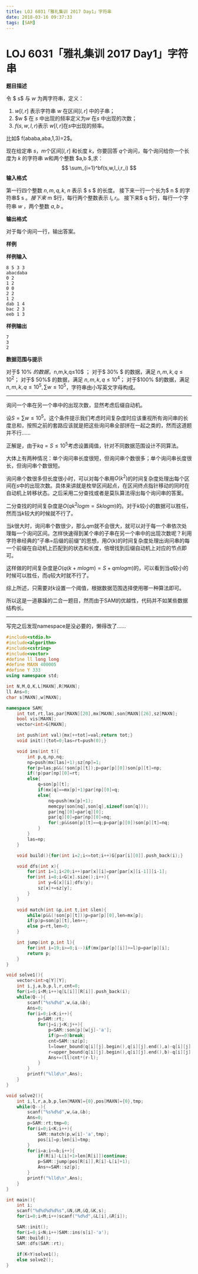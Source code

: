 ```yaml
---
title: LOJ 6031「雅礼集训 2017 Day1」字符串
date: 2018-03-16 09:37:33
tags: [SAM]
---
```


 # LOJ 6031「雅礼集训 2017 Day1」字符串



**题目描述**

令 $ s$ 与 $w$ 为两字符串，定义：

1. $w[l,r]$ 表示字符串 $w$ 在区间$[l,r]$ 中的子串；
2. $w $ 在 $s$ 中出现的频率定义为$w$ 在$s$ 中出现的次数；
3. $f(s,w,l,r)$表示 $w[l,r]$在$s$中出现的频率。

比如$ f(ababa,aba,1,3)=2$。

现在给定串 $s$，$m$个区间$[l,r]$ 和长度 $k$，你要回答 $q$个询问，每个询问给你一个长度为 $k$ 的字符串 $w$和两个整数 $a,b $,求：
$$
\sum_{i=1}^bf(s,w,l_i,r_i)
$$
**输入格式**

第一行四个整数 $n,m,q,k$, $n$ 表示 $ s $ 的长度。
接下来一行一个长为$ n $ 的字符串$ s $。
接下来$ m $行，每行两个整数表示 $l_i, r_i$。
接下来$ q $行，每行一个字符串 $w$ ，两个整数 $a,b$ 。

**输出格式**

对于每个询问一行，输出答案。

**样例**

**样例输入**

```
8 5 3 3
abacdaba
0 2
1 2
0 0
2 2
1 2
dab 1 4
bac 2 3
eeb 1 3
```

**样例输出**

```
7
3
2
```

**数据范围与提示**

对于$ 10\%  $的数据，$n,m,k,q≤10$ ；
对于$ 30\% $ 的数据，满足 $n,m,k,q≤10^2$；
对于$ 50\%$ 的数据，满足 $n,m,k,q≤10^4$；
对于$100\% $的数据，满足 $n, m, k, q \leq 10 ^ 5, \sum w \leq 10 ^ 5$，字符串由小写英文字母构成。

---



询问一个串在另一个串中的出现次数，显然考虑后缀自动机。



设$S=\sum w\leq10^5$。这个条件提示我们考虑时间复杂度时应该重视所有询问串的长度总和，按照之前的套路应该就是把这些询问串全部拼在一起之类的，然而这道题并不行……



正解是，由于$kq=S \leq 10^5$考虑设置阈值，针对不同数据范围设计不同算法。

大体上有两种情况：单个询问串长度很短，但询问串个数很多；单个询问串长度很长，但询问串个数很短。



询问串个数很多但长度很小时，可以对每个串用$O(k^2)$的时间复杂度处理出每个区间在$s$中的出现次数。具体来讲就是枚举区间起点，在区间终点指针移动的同时在自动机上转移状态。之后采用二分查找或者是莫队算法得出每个询问串的答案。



二分查找的时间复杂度是$O(qk^2logm=Sklogm)$的。对于$k$较小的数据可以胜任，然而当$k$较大的时候就不行了。



当$k$很大时，询问串个数很少，那么$qm$就不会很大，就可以对于每一个串依次处理每一个询问区间。怎样快速得到某个串的子串在另一个串中的出现次数呢？利用字符串经典的“子串=后缀的前缀”的思想，用$O(k)$的时间复杂度处理出询问串的每一个前缀在自动机上匹配到的状态和长度，倍增找到后缀自动机上对应的节点即可。



这样做的时间复杂度是$O(q(k+mlogm)=S+qmlogm)$的，可以看到当$q$较小的时候可以胜任，而$q$较大时就不行了。



综上所述，只需要对$k$设置一个阈值，根据数据范围选择使用哪一种算法即可。

所以这是一道暴躁的二合一题目，然而由于SAM的优越性，代码并不如某些数据结构长。

---

写完之后发现namespace是没必要的，懒得改了……

```c++
#include<stdio.h>
#include<algorithm>
#include<cstring>
#include<vector>
#define ll long long
#define MAXN 400005
#define Y 333
using namespace std;

int N,M,Q,K,L[MAXN],R[MAXN];
ll Ans=0;
char s[MAXN],w[MAXN];

namespace SAM{
	int tot,rt,las,par[MAXN][20],mx[MAXN],son[MAXN][26],sz[MAXN];
	bool vis[MAXN];
	vector<int>G[MAXN];

	int push(int val){mx[++tot]=val;return tot;}
	void init(){tot=0;las=rt=push(0);}

	void ins(int t){
		int p,q,np,nq;
		np=push(mx[las]+1);sz[np]=1;
		for(p=las;p&&(!son[p][t]);p=par[p][0])son[p][t]=np;
		if(!p)par[np][0]=rt;
		else{
			q=son[p][t];
			if(mx[q]==mx[p]+1)par[np][0]=q;
			else{
				nq=push(mx[p]+1);
				memcpy(son[nq],son[q],sizeof(son[q]));
				par[nq][0]=par[q][0];
				par[q][0]=par[np][0]=nq;
				for(;p&&son[p][t]==q;p=par[p][0])son[p][t]=nq;
			}
		}
		las=np;
	}

	void build(){for(int i=2;i<=tot;i++)G[par[i][0]].push_back(i);}

	void dfs(int x){
		for(int i=1;i<20;i++)par[x][i]=par[par[x][i-1]][i-1];
		for(int i=0;i<G[x].size();i++){
			int y=G[x][i];dfs(y);
			sz[x]+=sz[y];
		}
	}

	void match(int &p,int t,int &len){
		while(p&&(!son[p][t]))p=par[p][0],len=mx[p];
		if(p)p=son[p][t],len++;
		else p=rt,len=0;
	}

	int jump(int p,int l){
		for(int i=19;i>=0;i--)if(mx[par[p][i]]>=l)p=par[p][i];
		return p;
	}
}

void solve1(){
	vector<int>q[Y][Y];
	int i,j,a,b,p,l,r,cnt=0;
	for(i=0;i<M;i++)q[L[i]][R[i]].push_back(i);
	while(Q--){
		scanf("%s%d%d",w,&a,&b);
		Ans=0;
		for(i=0;i<K;i++){
			p=SAM::rt;
			for(j=i;j<K;j++){
				p=SAM::son[p][w[j]-'a'];
				if(p==0)break;
				cnt=SAM::sz[p];
				l=lower_bound(q[i][j].begin(),q[i][j].end(),a)-q[i][j].begin();
				r=upper_bound(q[i][j].begin(),q[i][j].end(),b)-q[i][j].begin();
				Ans+=(ll)cnt*(r-l);
			}
		}
		printf("%lld\n",Ans);
	}
}

void solve2(){
	int i,l,r,a,b,p,len[MAXN]={0},pos[MAXN]={0},tmp;
	while(Q--){
		scanf("%s%d%d",w,&a,&b);
		Ans=0;
		p=SAM::rt;tmp=0;
		for(i=0;i<K;i++){
			SAM::match(p,w[i]-'a',tmp);
			pos[i]=p;len[i]=tmp;
		}
		for(i=a;i<=b;i++){
			if(R[i]-L[i]+1>len[R[i]])continue;
			p=SAM::jump(pos[R[i]],R[i]-L[i]+1);
			Ans+=SAM::sz[p];
		}
		printf("%lld\n",Ans);
	}
}

int main(){
	int i;
	scanf("%d%d%d%d%s",&N,&M,&Q,&K,s);
	for(i=0;i<M;i++)scanf("%d%d",&L[i],&R[i]);

	SAM::init();
	for(i=0;i<N;i++)SAM::ins(s[i]-'a');
	SAM::build();
	SAM::dfs(SAM::rt);
	
	if(K<Y)solve1();
	else solve2();
}
```
